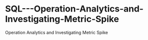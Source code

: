 # SQL---Operation-Analytics-and-Investigating-Metric-Spike
Operation Analytics and Investigating Metric Spike
